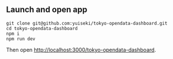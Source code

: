 ## Launch and open app

```
git clone git@github.com:yuiseki/tokyo-opendata-dashboard.git
cd tokyo-opendata-dashboard
npm i
npm run dev
```

Then open [http://localhost:3000/tokyo-opendata-dashboard](http://localhost:3000/tokyo-opendata-dashboard).
